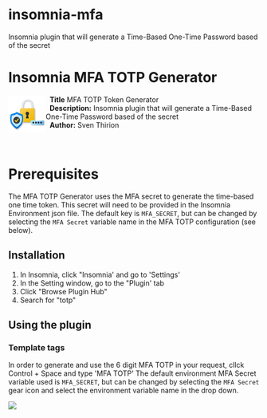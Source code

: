 # insomnia-mfa
Insomnia plugin that will generate a Time-Based One-Time Password based of the secret

# Insomnia MFA TOTP Generator  
<p><img align='left' src=./img/icon.png>&nbsp;&nbsp;<b>Title</b> MFA TOTP Token Generator<br>&nbsp;&nbsp;<b>Description:</b> Insomnia plugin that will generate a Time-Based One-Time Password based of the secret<br> &nbsp;&nbsp;<b>Author:</b> Sven Thirion<br>&nbsp<br>&nbsp<br> 

# Prerequisites
The MFA TOTP Generator uses the MFA secret to generate the time-based one time token. This secret will need to be provided  in the Insomnia Environment json file. The default key is `MFA_SECRET`, but can be changed by selecting the `MFA Secret` variable name in the  MFA TOTP configuration (see below).

## Installation  
1. In Insomnia, click "Insomnia' and go to 'Settings'
2. In the Setting window, go to the "Plugin' tab
3. Click "Browse Plugin Hub"
4. Search for "totp"

## Using the plugin  
### Template tags
In order to generate and use the 6 digit MFA TOTP in your request, cllck Control + Space and type 'MFA TOTP'  The default environment MFA Secret variable used is `MFA_SECRET`, but can be changed by selecting the `MFA Secret` gear icon and select the environment variable name in the drop down.

![](./img/template_tag_config.png)  
